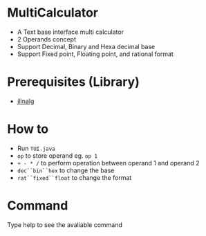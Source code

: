 MultiCalculator
===============

- A Text base interface multi calculator
- 2 Operands concept
- Support Decimal, Binary and Hexa decimal base
- Support Fixed point, Floating point, and rational format

Prerequisites (Library)
=======
- [jlinalg][1]

How to
=======
- Run `TUI.java`
- `op` to store operand eg. `op 1`
- ` + - * / ` to perform operation between operand 1 and operand 2
- `dec``bin``hex` to change the base
- `rat``fixed``float` to change the format

Command
=======
Type help to see the avaliable command

[1]:[http://jlinalg.sourceforge.net]
